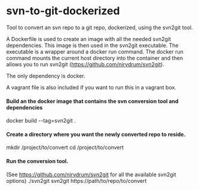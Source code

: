 svn-to-git-dockerized
=====================

Tool to convert an svn repo to a git repo, dockerized, using the svn2git tool. 

A Dockerfile is used to create an image with all the needed svn2git dependencies. This image is then used in the svn2git executable. The executable is a wrapper around a docker run command. The docker run command mounts the current host directory into the container and then allows you to run svn2git (https://github.com/nirvdrum/svn2git). 

The only dependency is docker.

A vagrant file is also included if you want to run this in a vagrant box.

#### Build an the docker image that contains the svn conversion tool and dependencies
docker build --tag=svn2git .

#### Create a directory where you want the newly converted repo to reside.
mkdir /project/to/convert
cd /project/to/convert

#### Run the conversion tool. 
(See https://github.com/nirvdrum/svn2git for all the available svn2git options)
./svn2git svn2git https://path/to/repo/to/convert
